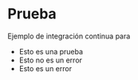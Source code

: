 # Prueba


Ejemplo de integración continua para

* Esto es una prueba
* Esto no es un error
* Esto es un error
